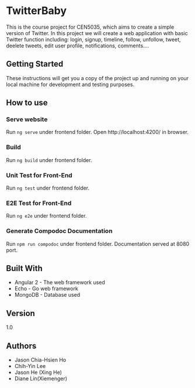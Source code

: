 # TwitterBaby
This is the course project for CEN5035, which aims to create a simple version of Twitter.
In this project we will create a web application with basic Twitter function including: login, signup, timeline, follow, unfollow, tweet, deelete tweets, edit user profile, notifications, comments....

## Getting Started
These instructions will get you a copy of the project up and running on your local machine for development and testing purposes.

## How to use
### Serve website
Run ```ng serve``` under frontend folder. Open http://localhost:4200/ in browser.
### Build
Run ```ng build``` under frontend folder.
### Unit Test for Front-End
Run ```ng test``` under frontend folder.
### E2E Test for Front-End
Run ```ng e2e``` under frontend folder.
### Generate Compodoc Documentation
Run ```npm run compodoc``` under frontend folder. Documentation served at 8080 port.

## Built With
* Angular 2 - The web framework used
* Echo - Go web framework
* MongoDB - Database used

## Version
1.0

## Authors
- Jason Chia-Hsien Ho
- Chih-Yin Lee
- Jason He (Xing He)
- Diane Lin(Xiemenger)
